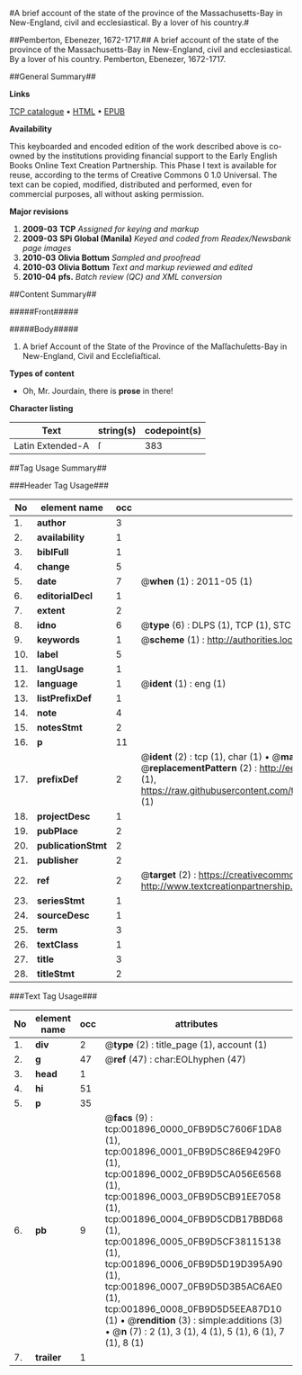 #A brief account of the state of the province of the Massachusetts-Bay in New-England, civil and ecclesiastical. By a lover of his country.#

##Pemberton, Ebenezer, 1672-1717.##
A brief account of the state of the province of the Massachusetts-Bay in New-England, civil and ecclesiastical. By a lover of his country.
Pemberton, Ebenezer, 1672-1717.

##General Summary##

**Links**

[TCP catalogue](http://www.ota.ox.ac.uk/tcp/)  • 
[HTML](http://tei.it.ox.ac.uk/tcp/Texts-HTML/free/N01/N01595.html)  • 
[EPUB](http://tei.it.ox.ac.uk/tcp/Texts-EPUB/free/N01/N01595.epub)

**Availability**

This keyboarded and encoded edition of the
	       work described above is co-owned by the institutions
	       providing financial support to the Early English Books
	       Online Text Creation Partnership. This Phase I text is
	       available for reuse, according to the terms of Creative
	       Commons 0 1.0 Universal. The text can be copied,
	       modified, distributed and performed, even for
	       commercial purposes, all without asking permission.

**Major revisions**

1. __2009-03__ __TCP__ *Assigned for keying and markup*
1. __2009-03__ __SPi Global (Manila)__ *Keyed and coded from Readex/Newsbank page images*
1. __2010-03__ __Olivia Bottum__ *Sampled and proofread*
1. __2010-03__ __Olivia Bottum__ *Text and markup reviewed and edited*
1. __2010-04__ __pfs.__ *Batch review (QC) and XML conversion*

##Content Summary##

#####Front#####

#####Body#####

1. A brief Account of the State of the Province of the Maſſachuſetts-Bay in New-England, Civil and Eccleſiaſtical.

**Types of content**

  * Oh, Mr. Jourdain, there is **prose** in there!

**Character listing**


|Text|string(s)|codepoint(s)|
|---|---|---|
|Latin Extended-A|ſ|383|

##Tag Usage Summary##

###Header Tag Usage###

|No|element name|occ|attributes|
|---|---|---|---|
|1.|__author__|3||
|2.|__availability__|1||
|3.|__biblFull__|1||
|4.|__change__|5||
|5.|__date__|7| @__when__ (1) : 2011-05 (1)|
|6.|__editorialDecl__|1||
|7.|__extent__|2||
|8.|__idno__|6| @__type__ (6) : DLPS (1), TCP (1), STC (1), NOTIS (1), IMAGE-SET (1), EVANS-CITATION (1)|
|9.|__keywords__|1| @__scheme__ (1) : http://authorities.loc.gov/ (1)|
|10.|__label__|5||
|11.|__langUsage__|1||
|12.|__language__|1| @__ident__ (1) : eng (1)|
|13.|__listPrefixDef__|1||
|14.|__note__|4||
|15.|__notesStmt__|2||
|16.|__p__|11||
|17.|__prefixDef__|2| @__ident__ (2) : tcp (1), char (1)  •  @__matchPattern__ (2) : ([0-9\-]+):([0-9IVX]+) (1), (.+) (1)  •  @__replacementPattern__ (2) : http://eebo.chadwyck.com/downloadtiff?vid=$1&page=$2 (1), https://raw.githubusercontent.com/textcreationpartnership/Texts/master/tcpchars.xml#$1 (1)|
|18.|__projectDesc__|1||
|19.|__pubPlace__|2||
|20.|__publicationStmt__|2||
|21.|__publisher__|2||
|22.|__ref__|2| @__target__ (2) : https://creativecommons.org/publicdomain/zero/1.0/ (1), http://www.textcreationpartnership.org/docs/. (1)|
|23.|__seriesStmt__|1||
|24.|__sourceDesc__|1||
|25.|__term__|3||
|26.|__textClass__|1||
|27.|__title__|3||
|28.|__titleStmt__|2||


###Text Tag Usage###

|No|element name|occ|attributes|
|---|---|---|---|
|1.|__div__|2| @__type__ (2) : title_page (1), account (1)|
|2.|__g__|47| @__ref__ (47) : char:EOLhyphen (47)|
|3.|__head__|1||
|4.|__hi__|51||
|5.|__p__|35||
|6.|__pb__|9| @__facs__ (9) : tcp:001896_0000_0FB9D5C7606F1DA8 (1), tcp:001896_0001_0FB9D5C86E9429F0 (1), tcp:001896_0002_0FB9D5CA056E6568 (1), tcp:001896_0003_0FB9D5CB91EE7058 (1), tcp:001896_0004_0FB9D5CDB17BBD68 (1), tcp:001896_0005_0FB9D5CF38115138 (1), tcp:001896_0006_0FB9D5D19D395A90 (1), tcp:001896_0007_0FB9D5D3B5AC6AE0 (1), tcp:001896_0008_0FB9D5D5EEA87D10 (1)  •  @__rendition__ (3) : simple:additions (3)  •  @__n__ (7) : 2 (1), 3 (1), 4 (1), 5 (1), 6 (1), 7 (1), 8 (1)|
|7.|__trailer__|1||
